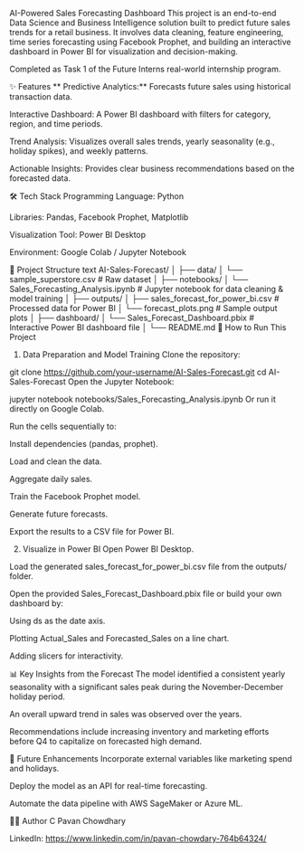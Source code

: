 AI-Powered Sales Forecasting Dashboard
This project is an end-to-end Data Science and Business Intelligence solution built to predict future sales trends for a retail business. It involves data cleaning, feature engineering, time series forecasting using Facebook Prophet, and building an interactive dashboard in Power BI for visualization and decision-making.

Completed as Task 1 of the Future Interns real-world internship program.

✨ Features
** Predictive Analytics:** Forecasts future sales using historical transaction data.

Interactive Dashboard: A Power BI dashboard with filters for category, region, and time periods.

Trend Analysis: Visualizes overall sales trends, yearly seasonality (e.g., holiday spikes), and weekly patterns.

Actionable Insights: Provides clear business recommendations based on the forecasted data.

🛠 Tech Stack
Programming Language: Python

Libraries: Pandas, Facebook Prophet, Matplotlib

Visualization Tool: Power BI Desktop

Environment: Google Colab / Jupyter Notebook

📁 Project Structure
text
AI-Sales-Forecast/
│
├── data/
│   └── sample_superstore.csv    # Raw dataset
│
├── notebooks/
│   └── Sales_Forecasting_Analysis.ipynb  # Jupyter notebook for data cleaning & model training
│
├── outputs/
│   ├── sales_forecast_for_power_bi.csv   # Processed data for Power BI
│   └── forecast_plots.png                # Sample output plots
│
├── dashboard/
│   └── Sales_Forecast_Dashboard.pbix     # Interactive Power BI dashboard file
│
└── README.md
🚀 How to Run This Project
1. Data Preparation and Model Training
Clone the repository:


git clone https://github.com/your-username/AI-Sales-Forecast.git
cd AI-Sales-Forecast
Open the Jupyter Notebook:

jupyter notebook notebooks/Sales_Forecasting_Analysis.ipynb
Or run it directly on Google Colab.

Run the cells sequentially to:

Install dependencies (pandas, prophet).

Load and clean the data.

Aggregate daily sales.

Train the Facebook Prophet model.

Generate future forecasts.

Export the results to a CSV file for Power BI.

2. Visualize in Power BI
Open Power BI Desktop.

Load the generated sales_forecast_for_power_bi.csv file from the outputs/ folder.

Open the provided Sales_Forecast_Dashboard.pbix file or build your own dashboard by:

Using ds as the date axis.

Plotting Actual_Sales and Forecasted_Sales on a line chart.

Adding slicers for interactivity.

📊 Key Insights from the Forecast
The model identified a consistent yearly seasonality with a significant sales peak during the November-December holiday period.

An overall upward trend in sales was observed over the years.

Recommendations include increasing inventory and marketing efforts before Q4 to capitalize on forecasted high demand.

🔮 Future Enhancements
Incorporate external variables like marketing spend and holidays.

Deploy the model as an API for real-time forecasting.

Automate the data pipeline with AWS SageMaker or Azure ML.

👨‍💻 Author
C Pavan Chowdhary

LinkedIn: https://www.linkedin.com/in/pavan-chowdary-764b64324/
